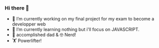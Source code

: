 ### Hi there 👋

- 🔭 I’m currently working on my final project for my exam to become a developper web
- 🌱 I’m currently learning nothing but i'll focus on JAVASCRIPT.
- 👨 accomplished dad & 🤓 Nerd!
- 🏋️ Powerlifter! 

<!--
**Al-vallon/Al-vallon** is a ✨ _special_ ✨ repository because its `README.md` (this file) appears on your GitHub profile.

Here are some ideas to get you started:

- 🔭 I’m currently working on my final project for my exam to become a developper web
- 🌱 I’m currently learning nothing but i'll focus on JAVASCRIPT.  
- 👯 I’m looking to collaborate on ...
- 🤔 I’m looking for help with ...
- 💬 Ask me about ...
- 📫 How to reach me: ...
- 😄 Pronouns: ...
- ⚡ Fun fact: ...
-->
